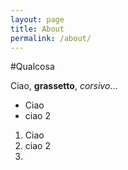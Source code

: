 ```yaml
---
layout: page
title: About
permalink: /about/
---
```


#Qualcosa

Ciao, **grassetto**, *corsivo*...

* Ciao
* ciao 2

1. Ciao
2. ciao 2
3. 



